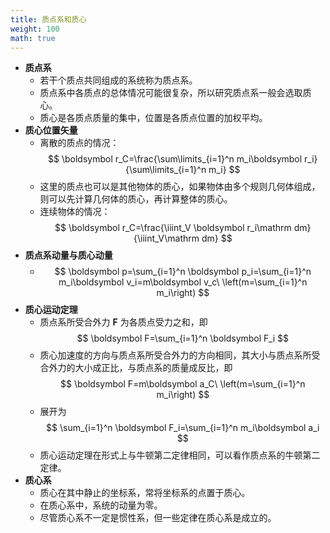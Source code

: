 ```yaml
---
title: 质点系和质心
weight: 100
math: true
---
```


- **质点系**
    - 若干个质点共同组成的系统称为质点系。
    - 质点系中各质点的总体情况可能很复杂，所以研究质点系一般会选取质心。
    - 质心是各质点质量的集中，位置是各质点位置的加权平均。
- **质心位置矢量** <span id="pmrdyk"></span>
    - 离散的质点的情况：
      $$
      \boldsymbol r_C=\frac{\sum\limits_{i=1}^n m_i\boldsymbol r_i}{\sum\limits_{i=1}^n m_i}
      $$
    - 这里的质点也可以是其他物体的质心，如果物体由多个规则几何体组成，则可以先计算几何体的质心，再计算整体的质心。
    - 连续物体的情况：
      $$
      \boldsymbol r_C=\frac{\iiint_V \boldsymbol r_i\mathrm dm}{\iiint_V\mathrm dm}
      $$
- **质点系动量与质心动量**
    - $$
      \boldsymbol p=\sum_{i=1}^n \boldsymbol p_i=\sum_{i=1}^n m_i\boldsymbol v_i=m\boldsymbol v_c\ \left(m=\sum_{i=1}^n m_i\right)
      $$
- **质心运动定理**
    - 质点系所受合外力 $\boldsymbol F$ 为各质点受力之和，即
      $$
      \boldsymbol F=\sum_{i=1}^n \boldsymbol F_i
      $$
    - 质心加速度的方向与质点系所受合外力的方向相同，其大小与质点系所受合外力的大小成正比，与质点系的质量成反比，即
      $$
      \boldsymbol F=m\boldsymbol a_C\ \left(m=\sum_{i=1}^n m_i\right)
      $$
    - 展开为
      $$
      \sum_{i=1}^n \boldsymbol F_i=\sum_{i=1}^n m_i\boldsymbol a_i
      $$
    - 质心运动定理在形式上与牛顿第二定律相同，可以看作质点系的牛顿第二定律。
- **质心系** <span id="stv368"></span>
    - 质心在其中静止的坐标系，常将坐标系的点置于质心。
    - 在质心系中，系统的动量为零。
    - 尽管质心系不一定是惯性系，但一些定律在质心系是成立的。
